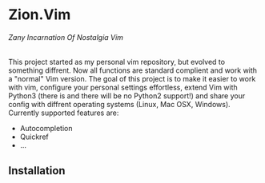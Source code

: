# Zion.Vim
###### Zany Incarnation Of Nostalgia Vim

This project started as my personal vim repository, but evolved to something diffrent. Now all
functions are standard complient and work with a "normal" Vim version. The goal of this project
is to make it easier to work with vim, configure your personal settings effortless, 
extend Vim with Python3 (there is and there will be no Python2 support!) and share your
config with diffrent operating systems (Linux, Mac OSX, Windows). Currently supported features are:

* Autocompletion
* Quickref
* ...



## Installation


